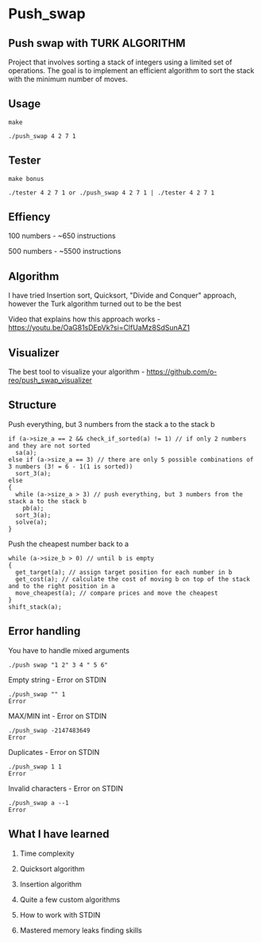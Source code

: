 # Push_swap 

## Push swap with TURK ALGORITHM
Project that involves sorting a stack of integers using a limited set of operations. The goal is to implement an efficient algorithm to sort the stack with the minimum number of moves.

## Usage
```
make
```
```
./push_swap 4 2 7 1
```
## Tester 
```
make bonus
```
```
./tester 4 2 7 1 or ./push_swap 4 2 7 1 | ./tester 4 2 7 1
```
## Effiency
100 numbers - ~650 instructions

500 numbers - ~5500 instructions
## Algorithm
I have tried Insertion sort, Quicksort, "Divide and Conquer" approach, however the Turk algorithm turned out to be the best

Video that explains how this approach works - https://youtu.be/OaG81sDEpVk?si=ClfUaMz8SdSunAZ1
## Visualizer
The best tool to visualize your algorithm - https://github.com/o-reo/push_swap_visualizer
## Structure
Push everything, but 3 numbers from the stack a to the stack b
```
if (a->size_a == 2 && check_if_sorted(a) != 1) // if only 2 numbers and they are not sorted
  sa(a);
else if (a->size_a == 3) // there are only 5 possible combinations of 3 numbers (3! = 6 - 1(1 is sorted)) 
  sort_3(a);
else
{
  while (a->size_a > 3) // push everything, but 3 numbers from the stack a to the stack b
    pb(a);
  sort_3(a);
  solve(a);
}
```
Push the cheapest number back to a
```
while (a->size_b > 0) // until b is empty
{
  get_target(a); // assign target position for each number in b
  get_cost(a); // calculate the cost of moving b on top of the stack and to the right position in a
  move_cheapest(a); // compare prices and move the cheapest
}
shift_stack(a);
```
## Error handling
You have to handle mixed arguments
```
./push swap "1 2" 3 4 " 5 6"
```
Empty string - Error on STDIN
```
./push_swap "" 1
Error
```
MAX/MIN int - Error on STDIN
```
./push_swap -2147483649
Error
```
Duplicates - Error on STDIN
```
./push_swap 1 1
Error
```
Invalid characters - Error on STDIN
```
./push_swap a --1
Error
```
## What I have learned
1. Time complexity

2. Quicksort algorithm

3. Insertion algorithm

4. Quite a few custom algorithms

5. How to work with STDIN

6. Mastered memory leaks finding skills  
